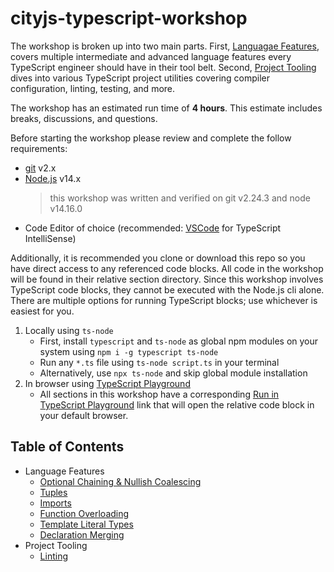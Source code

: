 # cityjs-typescript-workshop

The workshop is broken up into two main parts. First, [Languagae Features](#language-features), covers multiple intermediate and advanced language features every TypeScript engineer should have in their tool belt. Second, [Project Tooling](#project-tooling) dives into various TypeScript project utilities covering compiler configuration, linting, testing, and more.

The workshop has an estimated run time of **4 hours**. This estimate includes breaks, discussions, and questions.

Before starting the workshop please review and complete the follow requirements:

- [git](https://git-scm.com/) v2.x
- [Node.js](https://nodejs.org/) v14.x
	> this workshop was written and verified on git v2.24.3 and node v14.16.0
- Code Editor of choice (recommended: [VSCode](https://code.visualstudio.com/) for TypeScript IntelliSense)

Additionally, it is recommended you clone or download this repo so you have direct access to any referenced code blocks. All code in the workshop will be found in their relative section directory. Since this workshop involves TypeScript code blocks, they cannot be executed with the Node.js cli alone. There are multiple options for running TypeScript blocks; use whichever is easiest for you.

1. Locally using `ts-node`
	- First, install `typescript` and `ts-node` as global npm modules on your system using `npm i -g typescript ts-node`
	- Run any `*.ts` file using `ts-node script.ts` in your terminal
	- Alternatively, use `npx ts-node` and skip global module installation
2. In browser using [TypeScript Playground](https://www.typescriptlang.org/play)
	- All sections in this workshop have a corresponding [Run in TypeScript Playground](https://www.typescriptlang.org/play?#code/PTAECUFMBcFcCcB2oBGBDAxga1NA9rgBaSgDue8WAzoXgA5kCW0hRjVoANo4lgFyhC0aHSp8QAc2aFYKAHQY8AW2ABRFmkQBaAILx4ecngAmwDMwCeAKypboFupCoZ4jOtC3lKNegChfiohUeJyQcpx4EgAUAOQAEpCcEQA0oADqFJzGAIQxAJRAA) link that will open the relative code block in your default browser.

## Table of Contents

- Language Features
	- [Optional Chaining & Nullish Coalescing](./1-language-features/a-optional-chaining-nullish-coalescing)
	- [Tuples](./1-language-features/b-tuples)
	- [Imports](./1-language-features/c-imports)
	- [Function Overloading](./1-language-features/d-function-overloading)
	- [Template Literal Types](./1-language-features/e-template-literal-types)
	- [Declaration Merging](./1-language-features/f-declaration-merging)
- Project Tooling
	- [Linting](./2-project-tooling/b-linting)
